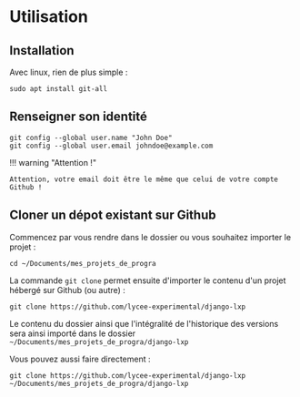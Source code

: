 # Utilisation
## Installation
Avec linux, rien de plus simple :
```shell
sudo apt install git-all
```

## Renseigner son identité
```shell
git config --global user.name "John Doe"
git config --global user.email johndoe@example.com
```
!!! warning "Attention !"

    Attention, votre email doit être le même que celui de votre compte Github !

## Cloner un dépot existant sur Github
Commencez par vous rendre dans le dossier ou vous souhaitez importer le projet :
```shell
cd ~/Documents/mes_projets_de_progra
```
La commande `git clone` permet ensuite d'importer le contenu d'un projet hébergé sur Github (ou autre) :
```shell
git clone https://github.com/lycee-experimental/django-lxp
```
Le contenu du dossier ainsi que l'intégralité de l'historique des versions sera ainsi importé dans le dossier `~/Documents/mes_projets_de_progra/django-lxp`

Vous pouvez aussi faire directement :
```shell
git clone https://github.com/lycee-experimental/django-lxp ~/Documents/mes_projets_de_progra/django-lxp
```